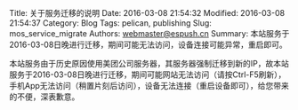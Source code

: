 Title: 关于服务迁移的说明
Date: 2016-03-08 21:54:32
Modified: 2016-03-08 21:54:37
Category: Blog
Tags: pelican, publishing
Slug: mos_service_migrate
Authors: webmaster@espush.cn
Summary: 本站服务于2016-03-08日晚进行迁移，期间可能无法访问，设备连接可能异常，重启即可。

本站服务由于历史原因使用美团公司服务器，其服务器强制迁移到新的IP，故本站服务于2016-03-08日晚进行迁移，期间可能网站无法访问（请按Ctrl-F5刷新），手机App无法访问（稍置片刻后访问），设备无法连接（重启设备即可），给您带来的不便，深表歉意。
